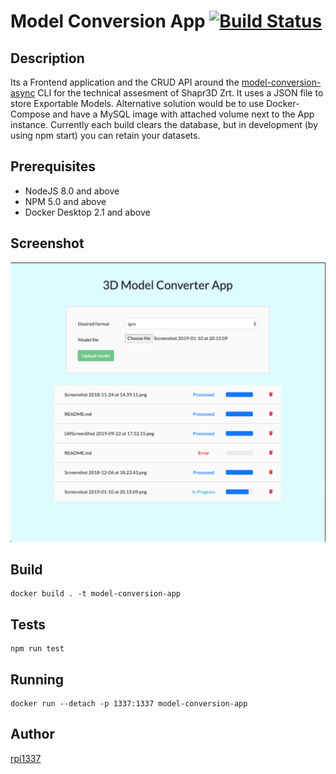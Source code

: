 # Model Conversion App [![Build Status](https://travis-ci.com/arpad1337/model-conversion-app.svg?branch=master)](https://travis-ci.com/arpad1337/model-conversion-app)

## Description

Its a Frontend application and the CRUD API around the [model-conversion-async](https://github.com/arpad1337/model-conversion-async) CLI for the technical assesment of Shapr3D Zrt. It uses a JSON file to store Exportable Models. Alternative solution would be to use Docker-Compose and have a MySQL image with attached volume next to the App instance. Currently each build clears the database, but in development (by using npm start) you can retain your datasets.

## Prerequisites

 - NodeJS 8.0 and above
 - NPM 5.0 and above
 - Docker Desktop 2.1 and above

## Screenshot

![](screenshot.png)

## Build

```
docker build . -t model-conversion-app
```

## Tests

```
npm run test
```

## Running

```
docker run --detach -p 1337:1337 model-conversion-app
```

## Author

[rpi1337](https://twitter.com/rpi1337)

